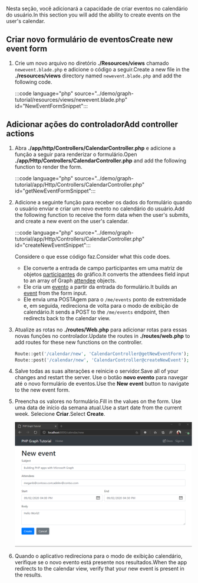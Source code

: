 <!-- markdownlint-disable MD002 MD041 -->

<span data-ttu-id="570b9-101">Nesta seção, você adicionará a capacidade de criar eventos no calendário do usuário.</span><span class="sxs-lookup"><span data-stu-id="570b9-101">In this section you will add the ability to create events on the user's calendar.</span></span>

## <a name="create-new-event-form"></a><span data-ttu-id="570b9-102">Criar novo formulário de eventos</span><span class="sxs-lookup"><span data-stu-id="570b9-102">Create new event form</span></span>

1. <span data-ttu-id="570b9-103">Crie um novo arquivo no diretório **./Resources/views** chamado `newevent.blade.php` e adicione o código a seguir.</span><span class="sxs-lookup"><span data-stu-id="570b9-103">Create a new file in the **./resources/views** directory named `newevent.blade.php` and add the following code.</span></span>

    :::code language="php" source="../demo/graph-tutorial/resources/views/newevent.blade.php" id="NewEventFormSnippet":::

## <a name="add-controller-actions"></a><span data-ttu-id="570b9-104">Adicionar ações do controlador</span><span class="sxs-lookup"><span data-stu-id="570b9-104">Add controller actions</span></span>

1. <span data-ttu-id="570b9-105">Abra **./app/http/Controllers/CalendarController.php** e adicione a função a seguir para renderizar o formulário.</span><span class="sxs-lookup"><span data-stu-id="570b9-105">Open **./app/Http/Controllers/CalendarController.php** and add the following function to render the form.</span></span>

    :::code language="php" source="../demo/graph-tutorial/app/Http/Controllers/CalendarController.php" id="getNewEventFormSnippet":::

1. <span data-ttu-id="570b9-106">Adicione a seguinte função para receber os dados do formulário quando o usuário enviar e criar um novo evento no calendário do usuário.</span><span class="sxs-lookup"><span data-stu-id="570b9-106">Add the following function to receive the form data when the user's submits, and create a new event on the user's calendar.</span></span>

    :::code language="php" source="../demo/graph-tutorial/app/Http/Controllers/CalendarController.php" id="createNewEventSnippet":::

    <span data-ttu-id="570b9-107">Considere o que esse código faz.</span><span class="sxs-lookup"><span data-stu-id="570b9-107">Consider what this code does.</span></span>

    - <span data-ttu-id="570b9-108">Ele converte a entrada de campo participantes em uma matriz de objetos [participantes](https://docs.microsoft.com/graph/api/resources/attendee?view=graph-rest-1.0) do gráfico.</span><span class="sxs-lookup"><span data-stu-id="570b9-108">It converts the attendees field input to an array of Graph [attendee](https://docs.microsoft.com/graph/api/resources/attendee?view=graph-rest-1.0) objects.</span></span>
    - <span data-ttu-id="570b9-109">Ele cria um [evento](https://docs.microsoft.com/graph/api/resources/event?view=graph-rest-1.0) a partir da entrada do formulário.</span><span class="sxs-lookup"><span data-stu-id="570b9-109">It builds an [event](https://docs.microsoft.com/graph/api/resources/event?view=graph-rest-1.0) from the form input.</span></span>
    - <span data-ttu-id="570b9-110">Ele envia uma POSTAgem para o `/me/events` ponto de extremidade e, em seguida, redireciona de volta para o modo de exibição de calendário.</span><span class="sxs-lookup"><span data-stu-id="570b9-110">It sends a POST to the `/me/events` endpoint, then redirects back to the calendar view.</span></span>

1. <span data-ttu-id="570b9-111">Atualize as rotas no **./routes/Web.php** para adicionar rotas para essas novas funções no controlador.</span><span class="sxs-lookup"><span data-stu-id="570b9-111">Update the routes in **./routes/web.php** to add routes for these new functions on the controller.</span></span>

    ```php
    Route::get('/calendar/new', 'CalendarController@getNewEventForm');
    Route::post('/calendar/new', 'CalendarController@createNewEvent');
    ```

1. <span data-ttu-id="570b9-112">Salve todas as suas alterações e reinicie o servidor.</span><span class="sxs-lookup"><span data-stu-id="570b9-112">Save all of your changes and restart the server.</span></span> <span data-ttu-id="570b9-113">Use o botão **novo evento** para navegar até o novo formulário de eventos.</span><span class="sxs-lookup"><span data-stu-id="570b9-113">Use the **New event** button to navigate to the new event form.</span></span>

1. <span data-ttu-id="570b9-114">Preencha os valores no formulário.</span><span class="sxs-lookup"><span data-stu-id="570b9-114">Fill in the values on the form.</span></span> <span data-ttu-id="570b9-115">Use uma data de início da semana atual.</span><span class="sxs-lookup"><span data-stu-id="570b9-115">Use a start date from the current week.</span></span> <span data-ttu-id="570b9-116">Selecione **Criar**.</span><span class="sxs-lookup"><span data-stu-id="570b9-116">Select **Create**.</span></span>

    ![Uma captura de tela do novo formulário de evento](images/create-event-01.png)

1. <span data-ttu-id="570b9-118">Quando o aplicativo redireciona para o modo de exibição calendário, verifique se o novo evento está presente nos resultados.</span><span class="sxs-lookup"><span data-stu-id="570b9-118">When the app redirects to the calendar view, verify that your new event is present in the results.</span></span>
